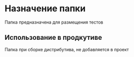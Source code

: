 # Назначение папки
Папка предназначена для размещения тестов

## Использование в продкутиве
Папка при сборке дистрибутива, не добавляется в проект
